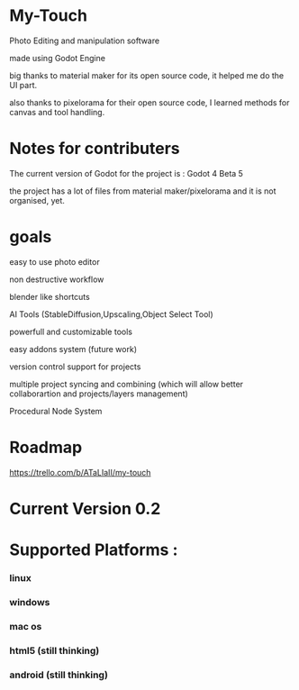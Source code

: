 # My-Touch
 Photo Editing and manipulation software

 made using Godot Engine
 
 big thanks to material maker for its open source code, it helped me do the UI part.
 
 also thanks to pixelorama for their open source code, I learned methods for canvas and tool handling.

# Notes for contributers

The current version of Godot for the project is : Godot 4 Beta 5

the project has a lot of files from material maker/pixelorama and it is not organised, yet.

# goals
 easy to use photo editor
 
 non destructive workflow

 blender like shortcuts

 AI Tools (StableDiffusion,Upscaling,Object Select Tool)

 powerfull and customizable tools

 easy addons system (future work)

 version control support for projects

 multiple project syncing and combining (which will allow better collaborartion and projects/layers management)

 Procedural Node System

# Roadmap
 https://trello.com/b/ATaLIaII/my-touch
 
# Current Version 0.2


# Supported Platforms :

### linux

### windows

### mac os

### html5 (still thinking)

### android (still thinking)
